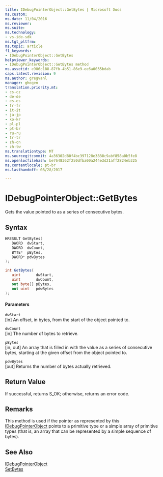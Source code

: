 ```yaml
---
title: IDebugPointerObject::GetBytes | Microsoft Docs
ms.custom: 
ms.date: 11/04/2016
ms.reviewer: 
ms.suite: 
ms.technology:
- vs-ide-sdk
ms.tgt_pltfrm: 
ms.topic: article
f1_keywords:
- IDebugPointerObject::GetBytes
helpviewer_keywords:
- IDebugPointerObject::GetBytes method
ms.assetid: e986c188-87fb-4b51-86e9-ee6a0035bdab
caps.latest.revision: 9
ms.author: gregvanl
manager: ghogen
translation.priority.mt:
- cs-cz
- de-de
- es-es
- fr-fr
- it-it
- ja-jp
- ko-kr
- pl-pl
- pt-br
- ru-ru
- tr-tr
- zh-cn
- zh-tw
ms.translationtype: MT
ms.sourcegitcommit: 4a36302d80f4bc397128e3838c9abf858a0b5fe8
ms.openlocfilehash: be7648362f250dfba00a244e3d21aff2824eb325
ms.contentlocale: pt-br
ms.lasthandoff: 08/28/2017

---
```

# <a name="idebugpointerobjectgetbytes"></a>IDebugPointerObject::GetBytes
Gets the value pointed to as a series of consecutive bytes.  
  
## <a name="syntax"></a>Syntax  
  
```cpp  
HRESULT GetBytes(   
   DWORD  dwStart,  
   DWORD  dwCount,  
   BYTE*  pBytes,  
   DWORD* pdwBytes  
);  
```  
  
```csharp  
int GetBytes(  
   uint       dwStart,   
   uint       dwCount,   
   out byte[] pBytes,   
   out uint   pdwBytes  
);  
```  
  
#### <a name="parameters"></a>Parameters  
 `dwStart`  
 [in] An offset, in bytes, from the start of the object pointed to.  
  
 `dwCount`  
 [in] The number of bytes to retrieve.  
  
 `pBytes`  
 [in, out] An array that is filled in with the value as a series of consecutive bytes, starting at the given offset from the object pointed to.  
  
 `pdwBytes`  
 [out] Returns the number of bytes actually retrieved.  
  
## <a name="return-value"></a>Return Value  
 If successful, returns S_OK; otherwise, returns an error code.  
  
## <a name="remarks"></a>Remarks  
 This method is used if the pointer as represented by this [IDebugPointerObject](../../../extensibility/debugger/reference/idebugpointerobject.md) points to a primitive type or a simple array of primitive types (that is, an array that can be represented by a simple sequence of bytes).  
  
## <a name="see-also"></a>See Also  
 [IDebugPointerObject](../../../extensibility/debugger/reference/idebugpointerobject.md)   
 [SetBytes](../../../extensibility/debugger/reference/idebugpointerobject-setbytes.md)
